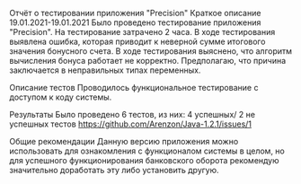 Отчёт о тестировании приложения "Precision"
Краткое описание
19.01.2021-19.01.2021 Было проведено тестирование приложения "Precision". На тестирование затрачено 2 часа. В ходе тестирования выявлена ошибка, которая приводит к неверной сумме итогового значения бонусного счета. В ходе тестирования выяснено, что алгоритм вычисления бонуса работает не корректно. Предполагаю, что причина заключается в неправильных типах переменных.

Описание тестов
Проводилось функциональное тестирование с доступом к коду системы. 

Результаты
Было проведено 6 тестов, из них: 4 успешных/ 2 не успешных тестов https://github.com/Arenzon/Java-1.2.1/issues/1

Общие рекомендации
Данную версию приложения можно использовать для ознакомления с функционалом системы в целом, но для успешного функционирования банковского оборота рекомендую значительно доработать эту либо установить другую.